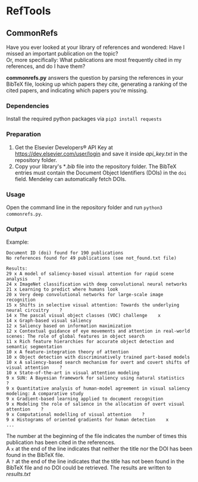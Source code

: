 # RefTools

## CommonRefs

Have you ever looked at your library of references and wondered: Have I missed an important publication on the topic?  
Or, more specifically: What publications are most frequently cited in my references, and do I have them?

**commonrefs.py** answers the question by parsing the references in your BibTeX file, looking up which papers they cite, generating a ranking of the cited papers, and indicating which papers you're missing.

### Dependencies

Install the required python packages via `pip3 install requests`

### Preparation

1. Get the Elsevier Developers&reg; API Key at https://dev.elsevier.com/user/login and save it inside *api_key.txt* in the repository folder.
2. Copy your library's **.bib* file into the repository folder. The BibTeX entries must contain the Document Object Identifiers (DOIs) in the `doi` field. Mendeley can automatically fetch DOIs.

### Usage
Open the command line in the repository folder and run `python3 commonrefs.py`.

### Output
Example:
```
Document ID (doi) found for 190 publications
No references found for 49 publications (see not_found.txt file)

Results:
29 x A model of saliency-based visual attention for rapid scene analysis    ?
24 x ImageNet classification with deep convolutional neural networks
21 x Learning to predict where humans look
20 x Very deep convolutional networks for large-scale image recognition
15 x Shifts in selective visual attention: Towards the underlying neural circuitry    ?
14 x The pascal visual object classes (VOC) challenge    x
14 x Graph-based visual saliency
12 x Saliency based on information maximization
12 x Contextual guidance of eye movements and attention in real-world scenes: The role of global features in object search
11 x Rich feature hierarchies for accurate object detection and semantic segmentation
10 x A feature-integration theory of attention
10 x Object detection with discriminatively trained part-based models
10 x A saliency-based search mechanism for overt and covert shifts of visual attention    ?
10 x State-of-the-art in visual attention modeling
9 x SUN: A Bayesian framework for saliency using natural statistics    ?
9 x Quantitative analysis of human-model agreement in visual saliency modeling: A comparative study
9 x Gradient-based learning applied to document recognition
9 x Modeling the role of salience in the allocation of overt visual attention    ?
9 x Computational modelling of visual attention    ?
9 x Histograms of oriented gradients for human detection    x
...
```

The number at the beginning of the file indicates the number of times this publication has been cited in the references.  
A `x` at the end of the line indicates that neither the title nor the DOI has been found in the BibTeX file.  
A `?` at the end of the line indicates that the title has not been found in the BibTeX file and no DOI could be retrieved.
The results are written to *results.txt*